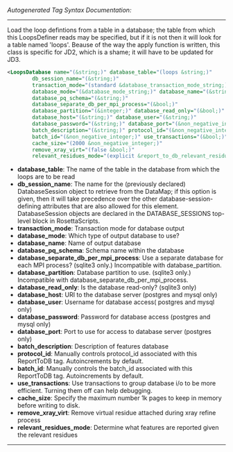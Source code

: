 <!-- THIS IS AN AUTOGENERATED FILE: Don't edit it directly, instead change the schema definition in the code itself. -->

_Autogenerated Tag Syntax Documentation:_

---
Load the loop defintions from a table in a database; the table from which this LoopsDefiner reads may be specified, but if it is not then it will look for a table named 'loops'. Beause of the way the apply function is written, this class is specific for JD2, which is a shame; it will have to be updated for JD3.

```xml
<LoopsDatabase name="(&string;)" database_table="(loops &string;)"
        db_session_name="(&string;)"
        transaction_mode="(standard &database_transaction_mode_string;)"
        database_mode="(&database_mode_string;)" database_name="(&string;)"
        database_pq_schema="(&string;)"
        database_separate_db_per_mpi_process="(&bool;)"
        database_partition="(&integer;)" database_read_only="(&bool;)"
        database_host="(&string;)" database_user="(&string;)"
        database_password="(&string;)" database_port="(&non_negative_integer;)"
        batch_description="(&string;)" protocol_id="(&non_negative_integer;)"
        batch_id="(&non_negative_integer;)" use_transactions="(&bool;)"
        cache_size="(2000 &non_negative_integer;)"
        remove_xray_virt="(false &bool;)"
        relevant_residues_mode="(explicit &report_to_db_relevant_residues_mode;)" />
```

-   **database_table**: The name of the table in the database from which the loops are to be read
-   **db_session_name**: The name for the (previously declared) DatabaseSession object to retrieve from the DataMap; if this option is given, then it will take precedence over the other database-session-defining attributes that are also allowed for this element. DatabaseSession objects are declared in the DATABASE_SESSIONS top-level block in RosettaScripts.
-   **transaction_mode**: Transaction mode for database output
-   **database_mode**: Which type of output database to use?
-   **database_name**: Name of output database
-   **database_pq_schema**: Schema name within the database
-   **database_separate_db_per_mpi_process**: Use a separate database for each MPI process? (sqlite3 only.) Incompatible with database_partition.
-   **database_partition**: Database partition to use. (sqlite3 only.) Incompatible with database_separate_db_per_mpi_process.
-   **database_read_only**: Is the database read-only? (sqlite3 only)
-   **database_host**: URI to the database server (postgres and mysql only)
-   **database_user**: Username for database access( postgres and mysql only)
-   **database_password**: Password for database access (postgres and mysql only)
-   **database_port**: Port to use for access to database server (postgres only)
-   **batch_description**: Description of features database
-   **protocol_id**: Manually controls protocol_id associated with this ReportToDB tag. Autoincrements by default.
-   **batch_id**: Manually controls the batch_id associated with this ReportToDB tag. Autoincrements by default.
-   **use_transactions**: Use transactions to group database i/o to be more efficient. Turning them off can help debugging.
-   **cache_size**: Specify the maximum number 1k pages to keep in memory before writing to disk.
-   **remove_xray_virt**: Remove virtual residue attached during xray refine process
-   **relevant_residues_mode**: Determine what features are reported given the relevant residues

---
